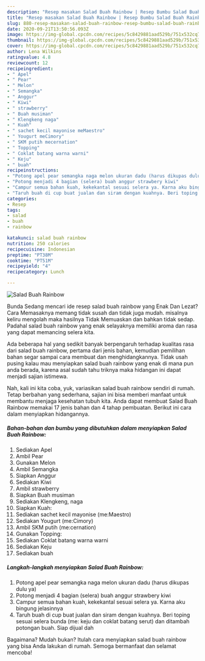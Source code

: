 ```yaml
---
description: "Resep masakan Salad Buah Rainbow | Resep Bumbu Salad Buah Rainbow Yang Enak Dan Mudah"
title: "Resep masakan Salad Buah Rainbow | Resep Bumbu Salad Buah Rainbow Yang Enak Dan Mudah"
slug: 880-resep-masakan-salad-buah-rainbow-resep-bumbu-salad-buah-rainbow-yang-enak-dan-mudah
date: 2020-09-21T13:50:56.093Z
image: https://img-global.cpcdn.com/recipes/5c8429881aad529b/751x532cq70/salad-buah-rainbow-foto-resep-utama.jpg
thumbnail: https://img-global.cpcdn.com/recipes/5c8429881aad529b/751x532cq70/salad-buah-rainbow-foto-resep-utama.jpg
cover: https://img-global.cpcdn.com/recipes/5c8429881aad529b/751x532cq70/salad-buah-rainbow-foto-resep-utama.jpg
author: Lena Wilkins
ratingvalue: 4.8
reviewcount: 12
recipeingredient:
- " Apel"
- " Pear"
- " Melon"
- " Semangka"
- " Anggur"
- " Kiwi"
- " strawberry"
- " Buah musiman"
- " Klengkeng naga"
- " Kuah"
- " sachet kecil mayonise meMaestro"
- " Yougurt meCimory"
- " SKM putih mecernation"
- " Topping"
- " Coklat batang warna warni"
- " Keju"
- " buah"
recipeinstructions:
- "Potong apel pear semangka naga melon ukuran dadu (harus dikupas dulu ya)"
- "Potong menjadi 4 bagian (selera) buah anggur strawbery kiwi"
- "Campur semua bahan kuah, kekekantal sesuai selera ya. Karna aku bingung jelasinnya"
- "Taruh buah di cup buat jualan dan siram dengan kuahnya. Beri toping sesuai selera bunda (me: keju dan coklat batang serut) dan ditambah potongan buah. Siap dijual dah"
categories:
- Resep
tags:
- salad
- buah
- rainbow

katakunci: salad buah rainbow 
nutrition: 250 calories
recipecuisine: Indonesian
preptime: "PT38M"
cooktime: "PT51M"
recipeyield: "4"
recipecategory: Lunch

---
```



![Salad Buah Rainbow](https://img-global.cpcdn.com/recipes/5c8429881aad529b/751x532cq70/salad-buah-rainbow-foto-resep-utama.jpg)

Bunda Sedang mencari ide resep salad buah rainbow yang Enak Dan Lezat? Cara Memasaknya memang tidak susah dan tidak juga mudah. misalnya keliru mengolah maka hasilnya Tidak Memuaskan dan bahkan tidak sedap. Padahal salad buah rainbow yang enak selayaknya memiliki aroma dan rasa yang dapat memancing selera kita.



Ada beberapa hal yang sedikit banyak berpengaruh terhadap kualitas rasa dari salad buah rainbow, pertama dari jenis bahan, kemudian pemilihan bahan segar sampai cara membuat dan menghidangkannya. Tidak usah pusing kalau mau menyiapkan salad buah rainbow yang enak di mana pun anda berada, karena asal sudah tahu triknya maka hidangan ini dapat menjadi sajian istimewa.


Nah, kali ini kita coba, yuk, variasikan salad buah rainbow sendiri di rumah. Tetap berbahan yang sederhana, sajian ini bisa memberi manfaat untuk membantu menjaga kesehatan tubuh kita. Anda dapat membuat Salad Buah Rainbow memakai 17 jenis bahan dan 4 tahap pembuatan. Berikut ini cara dalam menyiapkan hidangannya.

<!--inarticleads1-->

##### Bahan-bahan dan bumbu yang dibutuhkan dalam menyiapkan Salad Buah Rainbow:

1. Sediakan  Apel
1. Ambil  Pear
1. Gunakan  Melon
1. Ambil  Semangka
1. Siapkan  Anggur
1. Sediakan  Kiwi
1. Ambil  strawberry
1. Siapkan  Buah musiman
1. Sediakan  Klengkeng, naga
1. Siapkan  Kuah:
1. Sediakan  sachet kecil mayonise (me:Maestro)
1. Sediakan  Yougurt (me:Cimory)
1. Ambil  SKM putih (me:cernation)
1. Gunakan  Topping:
1. Sediakan  Coklat batang warna warni
1. Sediakan  Keju
1. Sediakan  buah




<!--inarticleads2-->

##### Langkah-langkah menyiapkan Salad Buah Rainbow:

1. Potong apel pear semangka naga melon ukuran dadu (harus dikupas dulu ya)
1. Potong menjadi 4 bagian (selera) buah anggur strawbery kiwi
1. Campur semua bahan kuah, kekekantal sesuai selera ya. Karna aku bingung jelasinnya
1. Taruh buah di cup buat jualan dan siram dengan kuahnya. Beri toping sesuai selera bunda (me: keju dan coklat batang serut) dan ditambah potongan buah. Siap dijual dah




Bagaimana? Mudah bukan? Itulah cara menyiapkan salad buah rainbow yang bisa Anda lakukan di rumah. Semoga bermanfaat dan selamat mencoba!
